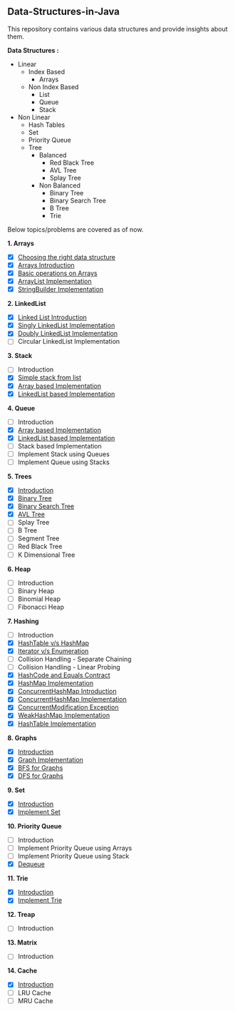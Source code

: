 ## Data-Structures-in-Java
This repository contains various data structures and provide insights about them.  

**Data Structures :**  
- Linear
    - Index Based
        - Arrays
    - Non Index Based
        - List
        - Queue
        - Stack
- Non Linear
    - Hash Tables
    - Set
    - Priority Queue
    - Tree
        - Balanced
            - Red Black Tree
            - AVL Tree
            - Splay Tree
        - Non Balanced
            - Binary Tree
            - Binary Search Tree
            - B Tree
            - Trie

Below topics/problems are covered as of now.  

**1. Arrays**
- [X] [Choosing the right data structure](../master/src/com/deepak/data/structures/Arrays/RightDataStructure.md)
- [X] [Arrays Introduction](../master/src/com/deepak/data/structures/Arrays/ArraysIntroduction.md)
- [X] [Basic operations on Arrays](../master/src/com/deepak/data/structures/Arrays/BasicOperations.java)
- [X] [ArrayList Implementation](../master/src/com/deepak/data/structures/Arrays/CustomArrayList.java)
- [X] [StringBuilder Implementation](../master/src/com/deepak/data/structures/Arrays/CustomStringBuilder.java)

**2. LinkedList**    
- [X] [Linked List Introduction](../master/src/com/deepak/data/structures/LinkedList/LinkedListIntroduction.md)
- [X] [Singly LinkedList Implementation](../master/src/com/deepak/data/structures/LinkedList/SinglyLinkedList.java)
- [X] [Doubly LinkedList Implementation](../master/src/com/deepak/data/structures/LinkedList/DoublyLinkedList.java)
- [ ] Circular LinkedList Implementation

**3. Stack**
- [ ] Introduction
- [X] [Simple stack from list](../master/src/com/deepak/data/structures/Stack/SimpleStackFromList.java)
- [X] [Array based Implementation](../master/src/com/deepak/data/structures/Stack/ArrayBasedStack.java)
- [X] [LinkedList based Implementation](../master/src/com/deepak/data/structures/Stack/LinkedListBasedStack.java) 

**4. Queue**
- [ ] Introduction
- [X] [Array based Implementation](../master/src/com/deepak/data/structures/Queue/ArrayBasedQueue.java)
- [X] [LinkedList based Implementation](../master/src/com/deepak/data/structures/Queue/LinkedListBasedQueue.java) 
- [ ] Stack based Implementation
- [ ] Implement Stack using Queues
- [ ] Implement Queue using Stacks

**5. Trees**
- [X] [Introduction](../master/src/com/deepak/data/structures/Tree/TreesIntroduction.md)
- [X] [Binary Tree](../master/src/com/deepak/data/structures/Tree/BinaryTree.java)
- [X] [Binary Search Tree](../master/src/com/deepak/data/structures/Tree/BinarySearchTree.java)
- [X] [AVL Tree](../master/src/com/deepak/data/structures/Tree/AVLTree.java)
- [ ] Splay Tree
- [ ] B Tree
- [ ] Segment Tree
- [ ] Red Black Tree
- [ ] K Dimensional Tree

**6. Heap**
- [ ] Introduction
- [ ] Binary Heap
- [ ] Binomial Heap
- [ ] Fibonacci Heap 

**7. Hashing**
- [ ] Introduction
- [X] [HashTable v/s HashMap](../master/src/com/deepak/data/structures/Hashing/HashTable_vs_HashMap.md)
- [X] [Iterator v/s Enumeration](../master/src/com/deepak/data/structures/Hashing/Iterator_vs_Enumeration.md)
- [ ] Collision Handling - Separate Chaining
- [ ] Collision Handling - Linear Probing
- [X] [HashCode and Equals Contract](../master/src/com/deepak/data/structures/Hashing/HashCode&EqualsContract.md)
- [X] [HashMap Implementation](../master/src/com/deepak/data/structures/Hashing/CustomHashMap.java)
- [X] [ConcurrentHashMap Introduction](../master/src/com/deepak/data/structures/Hashing/ConcurrentHashMap.md)
- [X] [ConcurrentHashMap Implementation](../master/src/com/deepak/data/structures/Hashing/ConcurrentHashMapImplementation.java)
- [X] [ConcurrentModification Exception](../master/src/com/deepak/data/structures/Hashing/ConcurrentModificationException.java)
- [X] [WeakHashMap Implementation](../master/src/com/deepak/data/structures/Hashing/WeakHashMapImplementation.java)
- [X] [HashTable Implementation](../master/src/com/deepak/data/structures/Hashing/CustomHashTable.java)

**8. Graphs**
- [X] [Introduction](../master/src/com/deepak/data/structures/Graph/GraphsIntroduction.md)
- [X] [Graph Implementation](../master/src/com/deepak/data/structures/Graph/Graph.java)
- [X] [BFS for Graphs](../master/src/com/deepak/data/structures/Graph/BFSGraphs.java)
- [X] [DFS for Graphs](../master/src/com/deepak/data/structures/Graph/DFSGraphs.java)

**9. Set**
- [X] [Introduction](../master/src/com/deepak/data/structures/Set/SetIntroduction.md)
- [X] [Implement Set](../master/src/com/deepak/data/structures/Set/ArrayBasedSet.java)

**10. Priority Queue**
- [ ] Introduction
- [ ] Implement Priority Queue using Arrays
- [ ] Implement Priority Queue using Stack 
- [X] [Dequeue](../master/src/com/deepak/data/structures/Queue/Dequeue.java)

**11. Trie**
- [X] [Introduction](../master/src/com/deepak/data/structures/Trie/TrieIntroduction.md)
- [X] [Implement Trie](../master/src/com/deepak/data/structures/Trie/TrieImplementation.java)

**12. Treap**
- [ ] Introduction

**13. Matrix**
- [ ] Introduction

**14. Cache**
- [X] [Introduction](../master/src/com/deepak/data/structures/Cache/CacheIntroduction.md)
- [ ] LRU Cache
- [ ] MRU Cache

